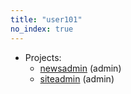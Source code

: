 ```yaml
---
title: "user101"
no_index: true
---
```


* Projects:
  * [newsadmin](/projects/newsadmin/) (admin)
  * [siteadmin](/projects/siteadmin/) (admin)